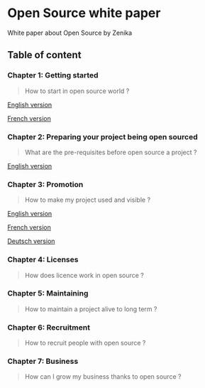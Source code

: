 # Open Source white paper

White paper about Open Source by Zenika

## Table of content

### Chapter 1: Getting started
> How to start in open source world ?

[English version](en/01-getting-started.md)

[French version](fr/01-getting-started.md)


### Chapter 2: Preparing your project being open sourced
> What are the pre-requisites before open source a project ?

[English version](en/02-preparing-your-project-being-open-sourced.md)


### Chapter 3: Promotion
> How to make my project used and visible ?

[English version](https://github.com/zenika-open-source/open-source-promotion-cheat-sheet/blob/master/README.md)

[French version](https://github.com/zenika-open-source/open-source-promotion-cheat-sheet/blob/master/README-fr.md)

[Deutsch version](https://github.com/zenika-open-source/open-source-promotion-cheat-sheet/blob/master/README-de.md)


### Chapter 4: Licenses
> How does licence work in open source ?


### Chapter 5: Maintaining
> How to maintain a project alive to long term ?


### Chapter 6: Recruitment
> How to recruit people with open source ?


### Chapter 7: Business
> How can I grow my business thanks to open source ?
